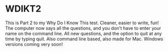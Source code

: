 # WDIKT2
This is Part 2 to my Why Do I Know This test. Cleaner, easier to write, fun! 
The computer now says all the questions, and you don't have to enter your name on the command line.
All new questions, and the option to quit at any time by typing quit.
Also command line based, also made for Mac. Windows versions coming very soon!

